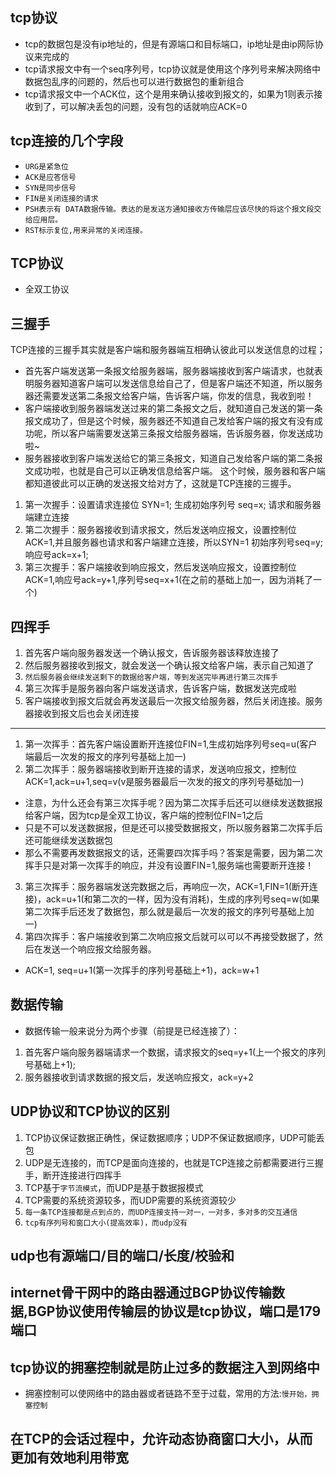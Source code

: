 ## tcp协议
* tcp的数据包是没有ip地址的，但是有源端口和目标端口，ip地址是由ip网际协议来完成的
* tcp请求报文中有一个seq序列号，tcp协议就是使用这个序列号来解决网络中数据包乱序的问题的，然后也可以进行数据包的重新组合
* tcp请求报文中一个ACK位，这个是用来确认接收到报文的，如果为1则表示接收到了，可以解决丢包的问题，没有包的话就响应ACK=0

## tcp连接的几个字段
* `URG是紧急位`
* `ACK是应答信号`
* `SYN是同步信号`
* `FIN是关闭连接的请求`
* `PSH表示有 DATA数据传输。表达的是发送方通知接收方传输层应该尽快的将这个报文段交给应用层。`
* `RST标示复位,用来异常的关闭连接。`

## TCP协议
* 全双工协议

## 三握手
TCP连接的三握手其实就是客户端和服务器端互相确认彼此可以发送信息的过程；
* 首先客户端发送第一条报文给服务器端，服务器端接收到客户端请求，也就表明服务器知道客户端可以发送信息给自己了，但是客户端还不知道，所以服务器还需要发送第二条报文给客户端，告诉客户端，你发的信息，我收到啦！
* 客户端接收到服务器端发送过来的第二条报文之后，就知道自己发送的第一条报文成功了，但是这个时候，服务器还不知道自己发给客户端的报文有没有成功呢，所以客户端需要发送第三条报文给服务器端，告诉服务器，你发送成功啦~
* 服务器接收到客户端发送给它的第三条报文，知道自己发给客户端的第二条报文成功啦，也就是自己可以正确发信息给客户端。
这个时候，服务器和客户端都知道彼此可以正确的发送报文给对方了，这就是TCP连接的三握手。
1. 第一次握手：设置请求连接位 SYN=1; 生成初始序列号 seq=x; 请求和服务器端建立连接
2. 第二次握手：服务器接收到请求报文，然后发送响应报文，设置控制位ACK=1,并且服务器也请求和客户端建立连接，所以SYN=1 初始序列号seq=y; 响应号ack=x+1;
3. 第三次握手：客户端接收到响应报文，然后发送响应报文，设置控制位ACK=1,响应号ack=y+1,序列号seq=x+1(在之前的基础上加一，因为消耗了一个)

## 四挥手
1. 首先客户端向服务器发送一个确认报文，告诉服务器该释放连接了
2. 然后服务器接收到报文，就会发送一个确认报文给客户端，表示自己知道了
3. `然后服务器会继续发送剩下的数据给客户端，等到发送完毕再进行第三次挥手`
4. 第三次挥手是服务器向客户端发送请求，告诉客户端，数据发送完成啦
5. 客户端接收到报文后就会再发送最后一次报文给服务器，然后关闭连接。服务器接收到报文后也会关闭连接
---
1. 第一次挥手：首先客户端设置断开连接位FIN=1,生成初始序列号seq=u(客户端最后一次发的报文的序列号基础上加一)
2. 第二次挥手：服务器端接收到断开连接的请求，发送响应报文，控制位ACK=1,ack=u+1,seq=v(v是服务器最后一次发的报文的序列号基础加一)
* 注意，为什么还会有第三次挥手呢？因为第二次挥手后还可以继续发送数据报给客户端，因为tcp是全双工协议，客户端的控制位FIN=1之后
* 只是不可以发送数据报，但是还可以接受数据报文，所以服务器第二次挥手后还可能继续发送数据包
* 那么不需要再发数据报文的话，还需要四次挥手吗？答案是需要，因为第二次挥手只是对第一次挥手的响应，并没有设置FIN=1,服务端也需要断开连接！
3. 第三次挥手：服务器端发送完数据之后，再响应一次，ACK=1,FIN=1(断开连接)，ack=u+1(和第二次的一样，因为没有消耗)，生成的序列号seq=w(如果第二次挥手后还发了数据包，那么就是最后一次发的报文的序列号基础上加一)
4. 第四次挥手：客户端接收到第二次响应报文后就可以可以不再接受数据了，然后在发送一个响应报文给服务器。
* ACK=1, seq=u+1(第一次挥手的序列号基础上+1)，ack=w+1

## 数据传输
* 数据传输一般来说分为两个步骤（前提是已经连接了）：
1. 首先客户端向服务器端请求一个数据，请求报文的seq=y+1(上一个报文的序列号基础上+1);
2. 服务器接收到请求数据的报文后，发送响应报文，ack=y+2

## UDP协议和TCP协议的区别
1. TCP协议保证数据正确性，保证数据顺序；UDP不保证数据顺序，UDP可能丢包
2. UDP是无连接的，而TCP是面向连接的，也就是TCP连接之前都需要进行三握手，断开连接进行四挥手
3. TCP基于`字节流模式`，而UDP是基于数据报模式
4. TCP需要的系统资源较多，而UDP需要的系统资源较少
5. `每一条TCP连接都是点到点的，而UDP连接支持一对一，一对多，多对多的交互通信`
6. `tcp有序列号和窗口大小(提高效率)，而udp没有`

## udp也有源端口/目的端口/长度/校验和

## internet骨干网中的路由器通过BGP协议传输数据,BGP协议使用传输层的协议是tcp协议，端口是179端口

## tcp协议的拥塞控制就是防止过多的数据注入到网络中
* 拥塞控制可以使网络中的路由器或者链路不至于过载，常用的方法:`慢开始，拥塞控制`

## 在TCP的会话过程中，允许动态协商窗口大小，从而更加有效地利用带宽
